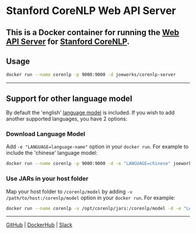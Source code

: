 # Stanford CoreNLP Web API Server

This is a Docker container for running the [Web API Server](https://stanfordnlp.github.io/CoreNLP/corenlp-server.html) for [Stanford CoreNLP](https://stanfordnlp.github.io/CoreNLP/index.html).
---
## Usage
```bash
docker run --name corenlp -p 9000:9000 -d joeworks/corenlp-server
``` 
---
## Support for other language model
By default the 'english' [language model](https://stanfordnlp.github.io/CoreNLP/download.html) is included. If you wish to add another supported languages, you have 2 options:

### Download Language Model
Add `-e "LANGUAGE=language-name"` option in your `docker run`. For example to include the 'chinese' language model:
```bash
docker run --name corenlp -p 9000:9000 -d -e "LANGUAGE=chinese" joeworks/corenlp-server
``` 

### Use JARs in your host folder
Map your host folder to `/corenlp/model` by adding `-v /path/to/host:/corenlp/model` option in your `docker run`. For example:
```bash
docker run --name corenlp -v /opt/corenlp/jars:/corenlp/model -d -e "LANGUAGE=chinese" joeworks/corenlp-server
```
---

[GitHub](https://github.com/joelee/docker-corenlp) | [DockerHub](https://hub.docker.com/r/joeworks/corenlp-server/) | [Slack](https://joeworks.slack.com/messages/C63JZTTBQ)
